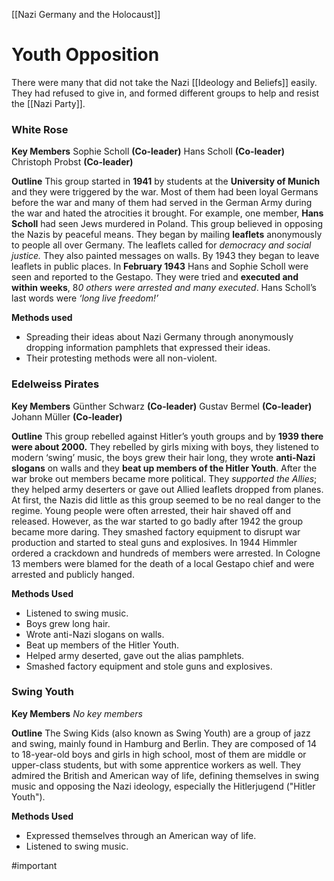 
[[Nazi Germany and the Holocaust]]
# Youth Opposition 
There were many that did not take the Nazi [[Ideology and Beliefs]] easily. They had refused to give in, and formed different groups to help and resist the [[Nazi Party]].

### White Rose
**Key Members**
Sophie Scholl **(Co-leader)**
Hans Scholl **(Co-leader)**
Christoph Probst **(Co-leader)**

**Outline**
This group started in **1941** by students at the **University of Munich** and they were triggered by the war. Most of them had been loyal Germans before the war and many of them had served in the German Army during the war and hated the atrocities it brought. For example, one member, **Hans Scholl** had seen Jews murdered in Poland. This group believed in opposing the Nazis by peaceful means. They began by mailing **leaflets** anonymously to people all over Germany. The leaflets called for *democracy and social justice.* They also painted messages on walls. By 1943 they began to leave leaflets in public places. In **February 1943** Hans and Sophie Scholl were seen and reported to the Gestapo. They were tried and **executed and within weeks**, 8*0 others were arrested and many executed*. Hans Scholl’s last words were *‘long live freedom!’*

**Methods used**
- Spreading their ideas about Nazi Germany through anonymously dropping information pamphlets that expressed their ideas. 
- Their protesting methods were all non-violent.

### Edelweiss Pirates
**Key Members**
Günther Schwarz **(Co-leader)**
Gustav Bermel **(Co-leader)**
Johann Müller **(Co-leader)**

**Outline**
This group rebelled against Hitler’s youth groups and by **1939 there were about 2000.** They rebelled by girls mixing with boys, they listened to modern ‘swing’ music, the boys grew their hair long, they wrote **anti-Nazi slogans** on walls and they **beat up members of the Hitler Youth**. After the war broke out members became more political. They *supported the Allies*; they helped army deserters or gave out Allied leaflets dropped from planes. At first, the Nazis did little as this group seemed to be no real danger to the regime. Young people were often arrested, their hair shaved off and released. However, as the war started to go badly after 1942 the group became more daring. They smashed factory equipment to disrupt war production and started to steal guns and explosives. In 1944 Himmler ordered a crackdown and hundreds of members were arrested. In Cologne 13 members were blamed for the death of a local Gestapo chief and were arrested and publicly hanged.

**Methods Used**
- Listened to swing music.
- Boys grew long hair.
- Wrote anti-Nazi slogans on walls.
- Beat up members of the Hitler Youth.
- Helped army deserted, gave out the alias pamphlets.
- Smashed factory equipment and stole guns and explosives.
### Swing Youth
**Key Members**
*No key members*

**Outline**
The Swing Kids (also known as Swing Youth) are a group of jazz and swing, mainly found in Hamburg and Berlin. They are composed of 14 to 18-year-old boys and girls in high school, most of them are middle or upper-class students, but with some apprentice workers as well. They admired the British and American way of life, defining themselves in swing music and opposing the Nazi ideology, especially the Hitlerjugend ("Hitler Youth").

**Methods Used**
- Expressed themselves through an American way of life.
-  Listened to swing music.

#important 